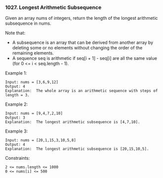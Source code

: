 ### 1027. Longest Arithmetic Subsequence

Given an array nums of integers, return the length of the longest arithmetic subsequence in nums.

Note that:

*    A subsequence is an array that can be derived from another array by deleting some or no elements without changing the order of the remaining elements.
*    A sequence seq is arithmetic if seq[i + 1] - seq[i] are all the same value (for 0 <= i < seq.length - 1).



Example 1:

    Input: nums = [3,6,9,12]
    Output: 4
    Explanation:  The whole array is an arithmetic sequence with steps of length = 3.

Example 2:

    Input: nums = [9,4,7,2,10]
    Output: 3
    Explanation:  The longest arithmetic subsequence is [4,7,10].

Example 3:

    Input: nums = [20,1,15,3,10,5,8]
    Output: 4
    Explanation:  The longest arithmetic subsequence is [20,15,10,5].



Constraints:

    2 <= nums.length <= 1000
    0 <= nums[i] <= 500
